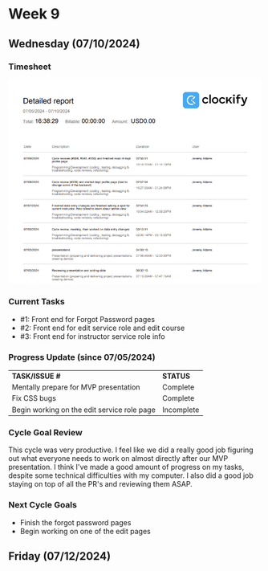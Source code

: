 
# Week 9

## Wednesday (07/10/2024)

### Timesheet
![alt text](Clockify/week9-1.png)

### Current Tasks
  * #1: Front end for Forgot Password pages
  * #2: Front end for edit service role and edit course
  * #3: Front end for instructor service role info

### Progress Update (since 07/05/2024)
<table>
    <tr>
        <td><strong>TASK/ISSUE #</strong>
        </td>
        <td><strong>STATUS</strong>
        </td>
    </tr>
    <tr>
        <!-- Task/Issue # -->
        <td>Mentally prepare for MVP presentation
        </td>
        <!-- Status -->
        <td>Complete
        </td>
    </tr>
    <tr>
        <!-- Task/Issue # -->
        <td>Fix CSS bugs
        </td>
        <!-- Status -->
        <td>Complete
        </td>
    </tr>
    <tr>
        <!-- Task/Issue # -->
        <td>Begin working on the edit service role page
        </td>
        <!-- Status -->
        <td>Incomplete
        </td>
    </tr>
</table>

### Cycle Goal Review
This cycle was very productive. I feel like we did a really good job figuring out what everyone needs to work on almost directly after our MVP presentation.
I think I've made a good amount of progress on my tasks, despite some technical difficulties with my computer. I also did a good job staying on top of all the PR's
and reviewing them ASAP.

### Next Cycle Goals
  * Finish the forgot password pages
  * Begin working on one of the edit pages

<!--------------------------------------------------------------------------------------------------------------------------------------------------------------------------------------------->
## Friday (07/12/2024)



